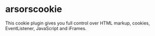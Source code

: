 # arsorscookie
This cookie plugin gives you full control over HTML markup, cookies, EventListener, JavaScript and iFrames.
